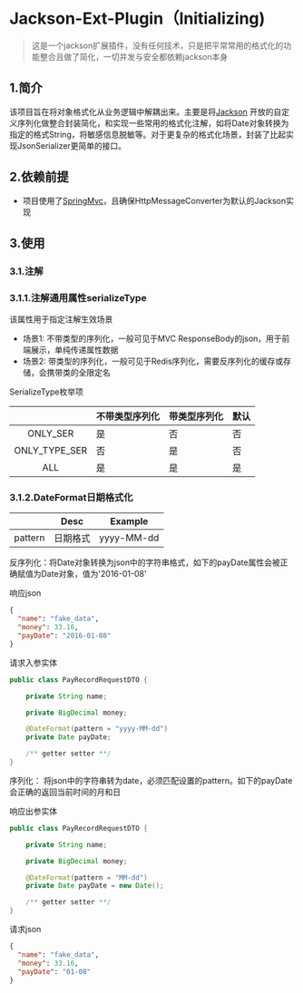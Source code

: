 # Jackson-Ext-Plugin（Initializing)

> 这是一个jackson扩展插件，没有任何技术，只是把平常常用的格式化的功能整合且做了简化，一切并发与安全都依赖jackson本身

## 1.简介

该项目旨在将对象格式化从业务逻辑中解耦出来。主要是将[Jackson](https://github.com/FasterXML/jackson)
开放的自定义序列化做整合封装简化，和实现一些常用的格式化注解，如将Date对象转换为指定的格式String，将敏感信息脱敏等。对于更复杂的格式化场景，封装了比起实现JsonSerializer更简单的接口。

## 2.依赖前提

+ 项目使用了[SpringMvc](https://github.com/spring-projects/spring-framework)，且确保HttpMessageConverter为默认的Jackson实现

## 3.使用

### 3.1.注解

### 3.1.1.注解通用属性serializeType

该属性用于指定注解生效场景

+ 场景1:  不带类型的序列化，一般可见于MVC ResponseBody的json，用于前端展示，单纯传递属性数据
+ 场景2:  带类型的序列化，一般可见于Redis序列化，需要反序列化的缓存或存储，会携带类的全限定名

SerializeType枚举项

|               | 不带类型序列化 | 带类型序列化 | 默认  |
|:-------------:|---------|--------|-----|
|   ONLY_SER    | 是       | 否      | 否   |
| ONLY_TYPE_SER | 否       | 是      | 否   |
|      ALL      | 是       | 是      | 是   |

### 3.1.2.DateFormat日期格式化

|         | Desc     | Example    |
| ------- | -------- | ---------- |
| pattern | 日期格式 | yyyy-MM-dd |

反序列化：将Date对象转换为json中的字符串格式，如下的payDate属性会被正确赋值为Date对象，值为'2016-01-08'

响应json

``` json
{
  "name": "fake_data",
  "money": 33.16,
  "payDate": "2016-01-08"
}
```

请求入参实体

```java
public class PayRecordRequestDTO {

    private String name;

    private BigDecimal money;

    @DateFormat(pattern = "yyyy-MM-dd")
    private Date payDate;

    /** getter setter **/
}
```

序列化： 将json中的字符串转为date，必须匹配设置的pattern。如下的payDate会正确的返回当前时间的月和日

响应出参实体

```java
public class PayRecordRequestDTO {

    private String name;

    private BigDecimal money;

    @DateFormat(pattern = "MM-dd")
    private Date payDate = new Date();

    /** getter setter **/
}
```

请求json

```json
{
  "name": "fake_data",
  "money": 33.16,
  "payDate": "01-08"
}
```

